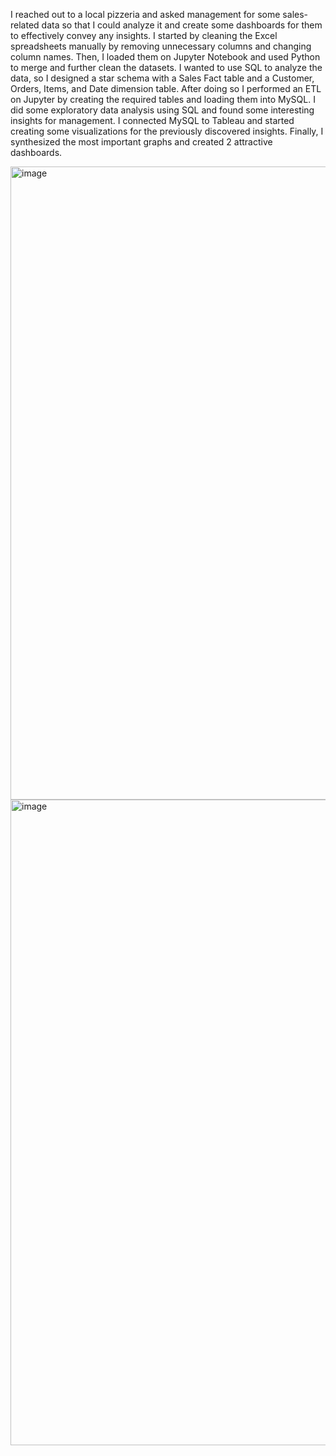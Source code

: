 I reached out to a local pizzeria and asked management for some sales-related data so that I could analyze it and create some dashboards for them to effectively convey any insights. I started by cleaning the Excel spreadsheets manually by removing unnecessary columns and changing column names.
Then, I loaded them on Jupyter Notebook and used Python to merge and further clean the datasets.
I wanted to use SQL to analyze the data, so I designed a star schema with a Sales Fact table and a Customer, Orders, Items, and Date dimension table.
After doing so I performed an ETL on Jupyter by creating the required tables and loading them into MySQL.
I did some exploratory data analysis using SQL and found some interesting insights for management.
I connected MySQL to Tableau and started creating some visualizations for the previously discovered insights. 
Finally, I synthesized the most important graphs and created 2 attractive dashboards.


<img width="1013" alt="image" src="https://github.com/user-attachments/assets/907263b6-c7c5-42c1-8b5d-ddd24cbd3a56">

<img width="1033" alt="image" src="https://github.com/user-attachments/assets/d7bac1ad-1986-4de9-b333-985e29ae0389">
